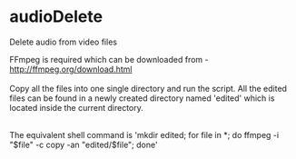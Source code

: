 # audioDelete
Delete audio from video files<br>

FFmpeg is required which can be downloaded from - http://ffmpeg.org/download.html <br><br>
Copy all the files into one single directory and run the script. All the edited files can be found in a newly created directory named 'edited' which is located inside the current directory.<br><br>

The equivalent shell command is 'mkdir edited; for file in *; do ffmpeg -i "$file" -c copy -an "edited/$file"; done'

